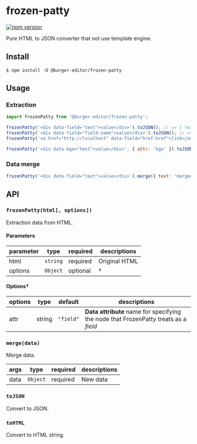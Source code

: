 # frozen-patty

[![npm version](https://badge.fury.io/js/@burger-editor%2Ffrozen-patty.svg)](https://badge.fury.io/js/@burger-editor%2Ffrozen-patty)

Pure HTML to JSON converter that not use template engine.

## Install

```
$ npm install -D @burger-editor/frozen-patty
```

## Usage

### Extraction

```js
import frozenPatty from '@burger-editor/frozen-patty';

frozenPatty('<div data-field="text">value</div>').toJSON(); // => { text: 'value' }
frozenPatty('<div data-field="field-name">value</div>').toJSON(); // => { 'field-name': 'value' }
frozenPatty('<a href="http://localhost" data-field="href:href">link</a>').toJSON(); // => { 'href': 'http://localhost' }

frozenPatty('<div data-bge="text">value</div>', { attr: 'bge' }).toJSON(); // => { text: 'value' }
```

### Data merge

```js
frozenPatty('<div data-field="text">value</div>').merge({ text: 'merged' }).toHTML(); // => "<div data-field="text">merged</div>";
```

## API

### `frozenPatty(html[, options])`

Extraction data from HTML.

#### Parameters

| parameter | type     | required | descriptions  |
| --------- | -------- | -------- | ------------- |
| html      | `string` | required | Original HTML |
| options   | `Object` | optional | †             |

#### Options†

| options | type   | default   | descriptions                                                                         |
| ------- | ------ | --------- | ------------------------------------------------------------------------------------ |
| attr    | string | `"field"` | **Data attribute** name for specifying the node that FrozenPatty treats as a _field_ |

### `merge(data)`

Merge data.

| args | type     | required | descriptions |
| ---- | -------- | -------- | ------------ |
| data | `Object` | required | New data     |

### `toJSON`

Convert to JSON.

### `toHTML`

Convert to HTML string.
